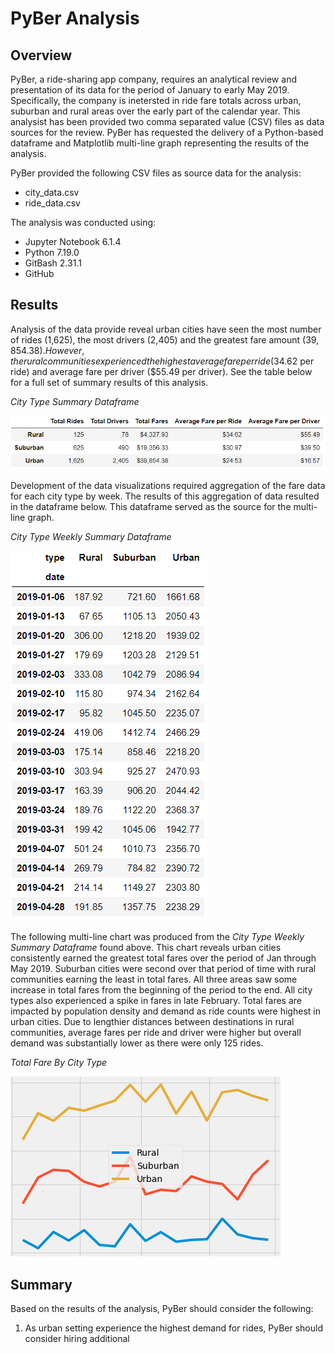 # PyBer Analysis

## Overview
PyBer, a ride-sharing app company, requires an analytical review and presentation of its data for the period of January to early May 2019. Specifically, the company is inetersted in ride fare totals across urban, suburban and rural areas over the early part of the calendar year. This analysist has been provided two comma separated value (CSV) files as data sources for the review. PyBer has requested the delivery of a Python-based dataframe and Matplotlib multi-line graph representing the results of the analysis.

PyBer provided the following CSV files as source data for the analysis:

* city_data.csv
* ride_data.csv

The analysis was conducted using:

* Jupyter Notebook 6.1.4
* Python 7.19.0
* GitBash 2.31.1
* GitHub

## Results

Analysis of the data provide reveal urban cities have seen the most number of rides (1,625), the most drivers (2,405) and the greatest fare amount ($39,854.38). However, the rural communities experienced the highest average fare per ride ($34.62 per ride) and average fare per driver ($55.49 per driver). See the table below for a full set of summary results of this analysis.

*City Type Summary Dataframe*

![alt text](https://github.com/geboweniii/PyBer_Analysis/blob/main/analysis/City_Type_Summary_Dataframe.PNG)

Development of the data visualizations required aggregation of the fare data for each city type by week. The results of this aggregation of data resulted in the dataframe below. This dataframe served as the source for the multi-line graph.

*City Type Weekly Summary Dataframe*

![alt text](https://github.com/geboweniii/PyBer_Analysis/blob/main/analysis/City_Type_Weekly_Summary_Dataframe.PNG)

The following multi-line chart was produced from the *City Type Weekly Summary Dataframe* found above. This chart reveals urban cities consistently earned the greatest total fares over the period of Jan through May 2019. Suburban cities were second over that period of time with rural communities earning the least in total fares. All three areas saw some increase in total fares from the beginning of the period to the end. All city types also experienced a spike in fares in late February. Total fares are impacted by population density and demand as ride counts were highest in urban cities. Due to lengthier distances between destinations in rural communities, average fares per ride and driver were higher but overall demand was substantially lower as there were only 125 rides.

*Total Fare By City Type*

![alt text](https://github.com/geboweniii/PyBer_Analysis/blob/main/analysis/PyBer_fare_summary.png)

## Summary
Based on the results of the analysis, PyBer should consider the following:

1. As urban setting experience the highest demand for rides, PyBer should consider hiring additional
